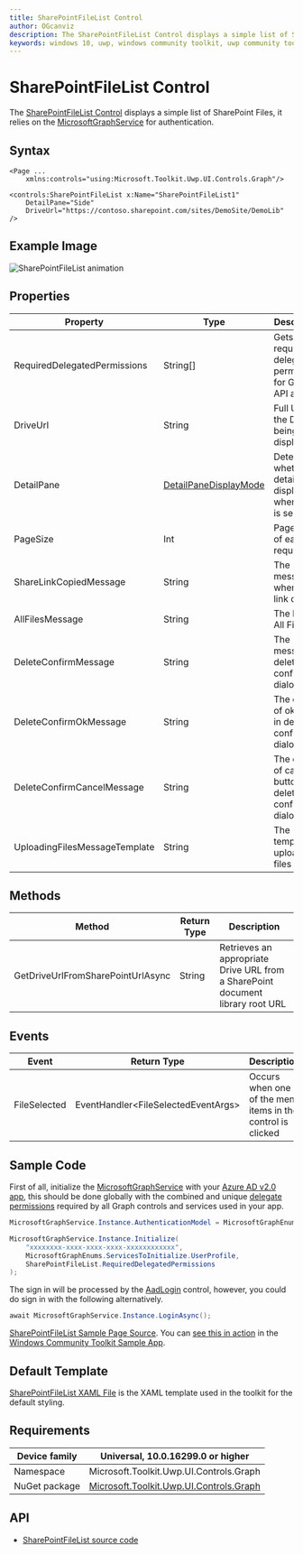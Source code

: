 ```yaml
---
title: SharePointFileList Control
author: OGcanviz
description: The SharePointFileList Control displays a simple list of SharePoint Files.
keywords: windows 10, uwp, windows community toolkit, uwp community toolkit, uwp toolkit, SharePointFileList Control
---
```


# SharePointFileList Control

The [SharePointFileList Control](https://docs.microsoft.com/dotnet/api/microsoft.toolkit.uwp.ui.controls.graph.sharepointfilelist) displays a simple list of SharePoint Files, it relies on the [MicrosoftGraphService](../../services/MicrosoftGraph.md) for authentication.

## Syntax

```xaml
<Page ...
    xmlns:controls="using:Microsoft.Toolkit.Uwp.UI.Controls.Graph"/>

<controls:SharePointFileList x:Name="SharePointFileList1"
    DetailPane="Side"
    DriveUrl="https://contoso.sharepoint.com/sites/DemoSite/DemoLib" />
```

## Example Image

![SharePointFileList animation](../../resources/images/Graph/SharePointFileList.png)

## Properties

| Property | Type | Description |
| -- | -- | -- |
| RequiredDelegatedPermissions | String[] | Gets required delegated permissions for Graph API access |
| DriveUrl | String | Full URL of the Drive being displayed |
| DetailPane | [DetailPaneDisplayMode](https://github.com/Microsoft/WindowsCommunityToolkit/blob/master/Microsoft.Toolkit.Uwp.UI.Controls.Graph/SharePointFileList/DetailPaneDisplayMode.cs) | Determines whether file details are displayed, when a file is selected |
| PageSize | Int | Page size of each request |
| ShareLinkCopiedMessage | String | The message when share link copied |
| AllFilesMessage | String | The label of All Files |
| DeleteConfirmMessage | String | The message of delete confirm dialog |
| DeleteConfirmOkMessage | String | The caption of ok button in delete confirm dialog |
| DeleteConfirmCancelMessage | String | The caption of cancel button in delete confirm dialog |
| UploadingFilesMessageTemplate | String | The template of uploading files |

## Methods

| Method | Return Type | Description |
| -- | -- | -- |
| GetDriveUrlFromSharePointUrlAsync | String | Retrieves an appropriate Drive URL from a SharePoint document library root URL |

## Events

| Event | Return Type | Description |
| -- | -- | -- |
| FileSelected | EventHandler&lt;FileSelectedEventArgs&gt; | Occurs when one of the menu items in the control is clicked |

## Sample Code

First of all, initialize the [MicrosoftGraphService](../../services/MicrosoftGraph.md) with your [Azure AD v2.0 app](https://docs.microsoft.com/en-us/azure/active-directory/develop/active-directory-v2-app-registration), this should be done globally with the combined and unique [delegate permissions](https://docs.microsoft.com/en-us/azure/active-directory/develop/active-directory-v2-scopes) required by all Graph controls and services used in your app.

```c#
MicrosoftGraphService.Instance.AuthenticationModel = MicrosoftGraphEnums.AuthenticationModel.V2;

MicrosoftGraphService.Instance.Initialize(
    "xxxxxxxx-xxxx-xxxx-xxxx-xxxxxxxxxxxx",
    MicrosoftGraphEnums.ServicesToInitialize.UserProfile,
    SharePointFileList.RequiredDelegatedPermissions
);
```

The sign in will be processed by the [AadLogin](AadLogin.md) control, however, you could do sign in with the following alternatively.

```c#
await MicrosoftGraphService.Instance.LoginAsync();
```

[SharePointFileList Sample Page Source](https://github.com/Microsoft/WindowsCommunityToolkit/tree/master/Microsoft.Toolkit.Uwp.SampleApp/SamplePages/SharePointFileList). You can [see this in action](uwpct://Controls?sample=SharePointFileList) in the [Windows Community Toolkit Sample App](https://aka.ms/uwptoolkitapp).

## Default Template

[SharePointFileList XAML File](https://github.com/Microsoft/WindowsCommunityToolkit/blob/master/Microsoft.Toolkit.Uwp.UI.Controls.Graph/SharePointFileList/SharePointFileList.xaml) is the XAML template used in the toolkit for the default styling.

## Requirements

| Device family | Universal, 10.0.16299.0 or higher |
| -- | -- |
| Namespace | Microsoft.Toolkit.Uwp.UI.Controls.Graph |
| NuGet package | [Microsoft.Toolkit.Uwp.UI.Controls.Graph](https://www.nuget.org/packages/Microsoft.Toolkit.Uwp.UI.Controls.Graph/) |

## API

* [SharePointFileList source code](https://github.com/Microsoft/WindowsCommunityToolkit/tree/master/Microsoft.Toolkit.Uwp.UI.Controls.Graph/SharePointFileList)
